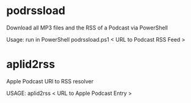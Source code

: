 # podrssload

Download all MP3 files and the RSS of a Podcast via PowerShell

Usage: run in PowerShell podrssload.ps1 \< URL to Podcast RSS Feed \> 

# aplid2rss

Apple Podcast URl to RSS resolver

USAGE: aplid2rss \< URL to Apple Podcast Entry \>
